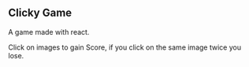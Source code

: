 ## Clicky Game

A game made with react.

Click on images to gain Score, if you click on the same image twice you lose.

